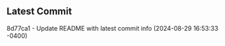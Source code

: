 
## Latest Commit
8d77ca1 - Update README with latest commit info (2024-08-29 16:53:33 -0400) <Yunxi-Zhou>
